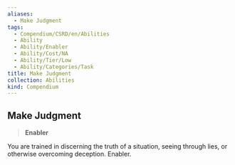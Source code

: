 ```yaml
---
aliases:
  - Make Judgment
tags:
  - Compendium/CSRD/en/Abilities
  - Ability
  - Ability/Enabler
  - Ability/Cost/NA
  - Ability/Tier/Low
  - Ability/Categories/Task
title: Make Judgment
collection: Abilities
kind: Compendium
---
```

## Make Judgment  
>**Enabler**
  
You are trained in discerning the truth of a situation, seeing through lies, or otherwise overcoming deception. Enabler.